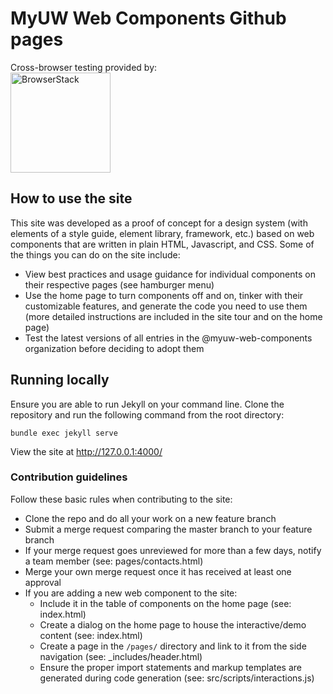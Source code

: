 # MyUW Web Components Github pages

Cross-browser testing provided by:<br/>
<a href="https://www.browserstack.com/"><img width="160" src="https://myuw-web-components.github.io/img/Browserstack-logo.svg" alt="BrowserStack"/></a>

## How to use the site

This site was developed as a proof of concept for a design system (with elements of a style guide, element library, framework, etc.) based on web components that are written in plain HTML, Javascript, and CSS. Some of the things you can do on the site include:

- View best practices and usage guidance for individual components on their respective pages (see hamburger menu)
- Use the home page to turn components off and on, tinker with their customizable features, and generate the code you need to use them (more detailed instructions are included in the site tour and on the home page)
- Test the latest versions of all entries in the @myuw-web-components organization before deciding to adopt them

## Running locally

Ensure you are able to run Jekyll on your command line.
Clone the repository and run the following command from the root directory:

```
bundle exec jekyll serve
```

View the site at http://127.0.0.1:4000/

### Contribution guidelines

Follow these basic rules when contributing to the site:

- Clone the repo and do all your work on a new feature branch
- Submit a merge request comparing the master branch to your feature branch
- If your merge request goes unreviewed for more than a few days, notify a team member (see: pages/contacts.html)
- Merge your own merge request once it has received at least one approval
- If you are adding a new web component to the site:
    - Include it in the table of components on the home page (see: index.html)
    - Create a dialog on the home page to house the interactive/demo content (see: index.html)
    - Create a page in the `/pages/` directory and link to it from the side navigation (see: _includes/header.html)
    - Ensure the proper import statements and markup templates are generated during code generation (see: src/scripts/interactions.js)
